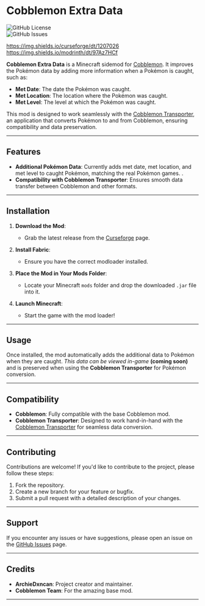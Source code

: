 # Cobblemon Extra Data

![GitHub License](https://img.shields.io/github/license/ArchieDxncan/CobbleExtraData?color=blue)  
![GitHub Issues](https://img.shields.io/github/issues/ArchieDxncan/CobbleExtraData)  

https://img.shields.io/curseforge/dt/1207026
https://img.shields.io/modrinth/dt/97Az7HCf

**Cobblemon Extra Data** is a Minecraft sidemod for [Cobblemon](https://www.cobblemon.com/). It improves the Pokémon data by adding more information when a Pokémon is caught, such as:  
- **Met Date**: The date the Pokémon was caught.  
- **Met Location**: The location where the Pokémon was caught.  
- **Met Level**: The level at which the Pokémon was caught.  

This mod is designed to work seamlessly with the [Cobblemon Transporter](https://github.com/ArchieDxncan/Cobblemon-Transporter), an application that converts Pokémon to and from Cobblemon, ensuring compatibility and data preservation.

---

## Features

- **Additional Pokémon Data**: Currently adds met date, met location, and met level to caught Pokémon, matching the real Pokémon games.  .  
- **Compatibility with Cobblemon Transporter**: Ensures smooth data transfer between Cobblemon and other formats.  

---

## Installation

1. **Download the Mod**:  
   - Grab the latest release from the [Curseforge](https://curseforge.com/minecraft/mc-mods/cobblemon-extra-data) page.  

2. **Install Fabric**:  
   - Ensure you have the correct modloader installed.  

3. **Place the Mod in Your Mods Folder**:  
   - Locate your Minecraft `mods` folder and drop the downloaded `.jar` file into it.  

4. **Launch Minecraft**:  
   - Start the game with the mod loader!  

---

## Usage

Once installed, the mod automatically adds the additional data to Pokémon when they are caught. *This data can be viewed in-game* **(coming soon)** and is preserved when using the **Cobblemon Transporter** for Pokémon conversion.

---

## Compatibility

- **Cobblemon**: Fully compatible with the base Cobblemon mod.  
- **Cobblemon Transporter**: Designed to work hand-in-hand with the [Cobblemon Transporter](https://github.com/ArchieDxncan/Cobblemon-Transporter) for seamless data conversion.  

---

## Contributing

Contributions are welcome! If you'd like to contribute to the project, please follow these steps:  

1. Fork the repository.  
2. Create a new branch for your feature or bugfix.  
3. Submit a pull request with a detailed description of your changes.  

---

## Support

If you encounter any issues or have suggestions, please open an issue on the [GitHub Issues](https://github.com/ArchieDxncan/CobbleExtraData/issues) page.  

---

## Credits

- **ArchieDxncan**: Project creator and maintainer.  
- **Cobblemon Team**: For the amazing base mod.

---
